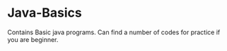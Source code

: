 # Java-Basics
Contains Basic java programs.
Can find a number of codes for practice if you are beginner.
